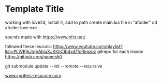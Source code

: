 # Template Title

working with love2d, install it, add to path
create main.lua file in "afolder"
cd afolder
love.exe .

sounds made with https://www.bfxr.net/

followed these lessons: https://www.youtube.com/playlist?list=PLWKjhJtqVAbluXJKKbCIb4xd7fcRkpzoz
gitrepo for each lesson https://github.com/games50

<!-- 
https://www.youtube.com/watch?v=64TbMmCgRv0&list=PLWKjhJtqVAbluXJKKbCIb4xd7fcRkpzoz&index=4
-->

git submodule update --init --remote --recursive

www.spriters-resource.com